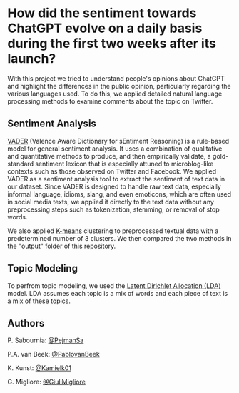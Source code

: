 # How did the sentiment towards ChatGPT evolve on a daily basis during the first two weeks after its launch?

With this project we tried to understand people's opinions about ChatGPT and highlight the differences in the public opinion, particularly regarding the various languages used. To do this, we applied detailed natural language processing methods to examine comments about the topic on Twitter.

## Sentiment Analysis

[VADER](https://github.com/cjhutto/vaderSentiment) (Valence Aware Dictionary for sEntiment Reasoning) is a rule-based model for general sentiment analysis. It uses a combination of qualitative and quantitative methods to produce, and then empirically validate, a gold-standard sentiment lexicon that is especially attuned to microblog-like contexts such as those observed on Twitter and Facebook.
We applied VADER as a sentiment analysis tool to extract the sentiment of text data in our dataset. Since VADER is designed to handle raw text data, especially informal language, idioms, slang, and even emoticons, which are often used in social media texts, we applied it directly to the text data without any preprocessing steps such as tokenization, stemming, or removal of stop words.

We also applied [K-means](https://scikit-learn.org/stable/modules/generated/sklearn.cluster.KMeans.html) clustering to preprocessed textual data with a predetermined number of 3 clusters. We then compared the two methods in the "output" folder of this repository.

## Topic Modeling

To perfrom topic modeling, we used the [Latent Dirichlet Allocation (LDA)](https://towardsdatascience.com/end-to-end-topic-modeling-in-python-latent-dirichlet-allocation-lda-35ce4ed6b3e0) model. LDA assumes each topic is a mix of words and each piece of text is a mix of these topics. 

## Authors

P. Sabournia: [@PejmanSa](https://github.com/PejmanSa)

P.A. van Beek: [@PablovanBeek](https://github.com/PablovanBeek)

K. Kunst: [@Kamielk01](https://github.com/Kamielk01)

G. Migliore: [@GiuliMigliore](https://github.com/GiuliMigliore)